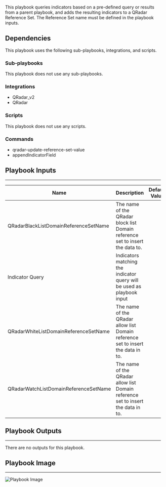 This playbook queries indicators based on a pre-defined query or results from a parent playbook, and adds the resulting indicators to a QRadar Reference Set. The Reference Set name must be defined in the playbook inputs.

## Dependencies
This playbook uses the following sub-playbooks, integrations, and scripts.

### Sub-playbooks
This playbook does not use any sub-playbooks.

### Integrations
* QRadar_v2
* QRadar

### Scripts
This playbook does not use any scripts.

### Commands
* qradar-update-reference-set-value
* appendIndicatorField

## Playbook Inputs
---

| **Name** | **Description** | **Default Value** | **Required** |
| --- | --- | --- | --- |
| QRadarBlackListDomainReferenceSetName | The name of the QRadar block list Domain reference set to insert the data to. |  | Optional |
| Indicator Query | Indicators matching the indicator query will be used as playbook input |  | Optional |
| QRadarWhiteListDomainReferenceSetName | The name of the QRadar allow list Domain reference set to insert the data in to. |  | Optional |
| QRadarWatchListDomainReferenceSetName | The name of the QRadar allow list Domain reference set to insert the data in to. |  | Optional |

## Playbook Outputs
---
There are no outputs for this playbook.

## Playbook Image
---
![Playbook Image](../../doc_files/TIM_-_QRadar_Add_Domain_Indicators.png)